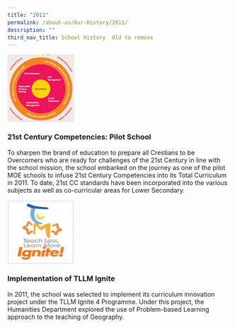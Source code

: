 ```yaml
---
title: "2011"
permalink: /about-us/Our-History/2011/
description: ""
third_nav_title: School History  Old to remove
---
```

<img src="/images/2011.jpg" style="width:30%" align="left">

<br clear="left">

### 21st Century Competencies: Pilot School
To sharpen the brand of education to prepare all Crestians to be Overcomers who are ready for challenges of the 21st Century in line with the school mission, the school embarked on the journey as one of the pilot MOE schools to infuse 21st Century Competencies into its Total Curriculum in 2011. To date, 21st CC standards have been incorporated into the various subjects as well as co-curricular areas for Lower Secondary.

<img src="/images/2011a.jpg" style="width:30%" align="left">

<br clear="left">

### Implementation of TLLM Ignite
In 2011, the school was selected to implement its curriculum innovation project under the TLLM Ignite 4 Programme. Under this project, the Humanities Department explored the use of Problem-based Learning approach to the teaching of Geography.